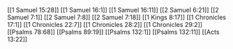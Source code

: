 [[1 Samuel 15:28]]
[[1 Samuel 16:1]]
[[1 Samuel 16:11]]
[[2 Samuel 6:21]]
[[2 Samuel 7:1]]
[[2 Samuel 7:8]]
[[2 Samuel 7:18]]
[[1 Kings 8:17]]
[[1 Chronicles 17:1]]
[[1 Chronicles 22:7]]
[[1 Chronicles 28:2]]
[[1 Chronicles 29:2]]
[[Psalms 78:68]]
[[Psalms 89:19]]
[[Psalms 132:1]]
[[Psalms 132:11]]
[[Acts 13:22]]
